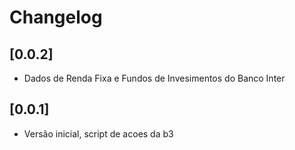 # Changelog

## [0.0.2]

- Dados de Renda Fixa e Fundos de Invesimentos do Banco Inter

## [0.0.1]

- Versão inicial, script de acoes da b3